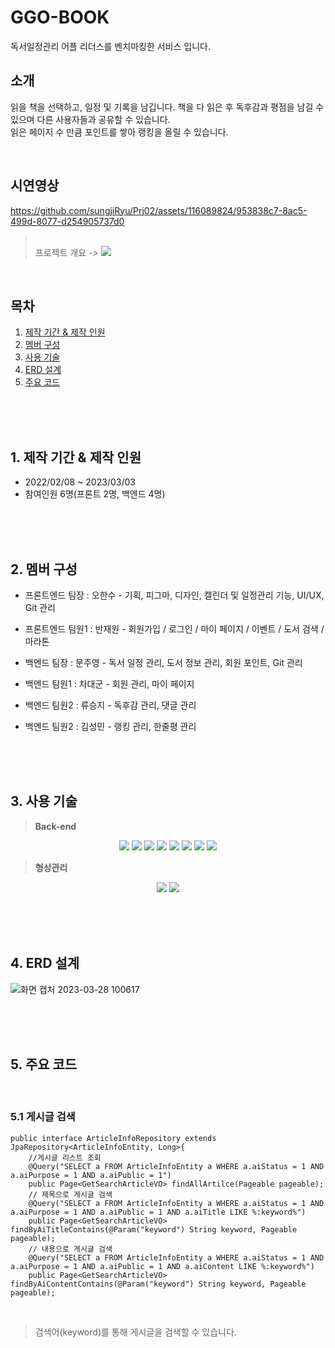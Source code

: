 # GGO-BOOK

독서일정관리 어플 리더스를 벤치마킹한 서비스 입니다.
</br>

## 소개
읽을 책을 선택하고, 일정 및 기록을 남깁니다.
책을 다 읽은 후 독후감과 평점을 남길 수 있으며 다른 사용자들과 공유할 수 있습니다.</br>
읽은 페이지 수 만큼 포인트를 쌓아 랭킹을 올릴 수 있습니다.

</br>


## 시연영상


https://github.com/sungjiRyu/Prj02/assets/116089824/953838c7-8ac5-499d-8077-d254905737d0

><br> 프로젝트 개요 -> <a href="https://github.com/sungjiRyu/Prj02/files/11084185/2.pdf" target="_blank"><img src="https://img.shields.io/badge/PPT-F46D01?style=flat&logo=PPT&logoColor=white" /></a>

<br>

## 목차
1. [제작 기간 & 제작 인원](#1-제작-기간--제작-인원)
2. [멤버 구성](#2-멤버-구성)
3. [사용 기술](#3-사용-기술)
4. [ERD 설계](#4-erd-설계)
5. [주요 코드](#5-주요-코드)


<br><br><br>

## 1. 제작 기간 & 제작 인원
- 2022/02/08 ~ 2023/03/03
- 참여인원 6명(프론트 2명, 백엔드 4명)

<br><br><br>

## 2. 멤버 구성

- 프론트엔드 팀장 : 오한수 - 기획, 피그마, 디자인, 캘린더 및 일정관리 기능, UI/UX, Git 관리

- 프론트엔드 팀원1 : 반재원 - 회원가입 / 로그인 / 마이 페이지 / 이벤트 / 도서 검색 / 마라톤

- 백엔드 팀장 : 문주영 - 독서 일정 관리, 도서 정보 관리, 회원 포인트, Git 관리

- 백엔드 팀원1 : 차대군 - 회원 관리, 마이 페이지

- 백엔드 팀원2 : 류승지 - 독후감 관리, 댓글 관리

- 백엔드 팀원2 : 김성민 - 랭킹 관리, 한줄평 관리


<br><br><br>

## 3. 사용 기술
>**Back-end**<br>
<div align=center>
  <img src="https://img.shields.io/badge/Java-007396?style=flat&logo=Conda-Forge&logoColor=white" />
  <img src="https://img.shields.io/badge/MySQL-4479A1?style=flat&logo=MySQL&logoColor=white"/>
  <img src="https://img.shields.io/badge/Spring Boot-6DB33F?style=flat&logo=Spring Boot&logoColor=white"/>
  <img src="https://img.shields.io/badge/Gradle-02303A?style=flat&logo=Gradle&logoColor=white"/>
  <img src="https://img.shields.io/badge/JPA-59666C?style=flat&logo=JPA&logoColor=white"/>
  <img src="https://img.shields.io/badge/Tomcat-F8DC75?style=flat&logo=Apache Tomcat&logoColor=white"/>
  <img src="https://img.shields.io/badge/Redis-DC382D?style=flat&logo=Apache Redis&logoColor=white"/>
   <img src="https://img.shields.io/badge/Swagger-85EA2D?style=flat&logo=Apache Swagger&logoColor=white"/>
</div>



>**형상관리**<br>
<div align=center>
<img src="https://img.shields.io/badge/GitHub-181717?style=for-the-flat&logo=GitHub&logoColor=white">
<img src="https://img.shields.io/badge/Git-F05032?style=for-the-flat&logo=Git&logoColor=white">
</div>

<br><br><br>

## 4. ERD 설계
![화면 캡처 2023-03-28 100617](https://user-images.githubusercontent.com/116089824/228100439-db54ea0f-4098-4809-839d-ea06d5e84248.jpg)



<br><br><br>

## 5. 주요 코드

<br>

### 5.1 게시글 검색
```
public interface ArticleInfoRepository extends JpaRepository<ArticleInfoEntity, Long>{
    //게시글 리스트 조회
    @Query("SELECT a FROM ArticleInfoEntity a WHERE a.aiStatus = 1 AND a.aiPurpose = 1 AND a.aiPublic = 1")
    public Page<GetSearchArticleVO> findAllArtilce(Pageable pageable);
    // 제목으로 게시글 검색
    @Query("SELECT a FROM ArticleInfoEntity a WHERE a.aiStatus = 1 AND a.aiPurpose = 1 AND a.aiPublic = 1 AND a.aiTitle LIKE %:keyword%")
    public Page<GetSearchArticleVO> findByAiTitleContains(@Param("keyword") String keyword, Pageable pageable);
    // 내용으로 게시글 검색
    @Query("SELECT a FROM ArticleInfoEntity a WHERE a.aiStatus = 1 AND a.aiPurpose = 1 AND a.aiPublic = 1 AND a.aiContent LIKE %:keyword%")
    public Page<GetSearchArticleVO> findByAiContentContains(@Param("keyword") String keyword, Pageable pageable);
```

<br>

> 검색어(keyword)를 통해 게시글을 검색할 수 있습니다.

<br><br><br>



<br>
